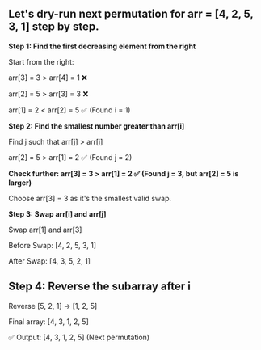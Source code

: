 ## Let's dry-run next permutation for arr = [4, 2, 5, 3, 1] step by step.

**Step 1: Find the first decreasing element from the right**

Start from the right:

arr[3] = 3 > arr[4] = 1 ❌

arr[2] = 5 > arr[3] = 3 ❌

arr[1] = 2 < arr[2] = 5 ✅ (Found i = 1)

**Step 2: Find the smallest number greater than arr[i]**

Find j such that arr[j] > arr[i]

arr[2] = 5 > arr[1] = 2 ✅ (Found j = 2)

**Check further: arr[3] = 3 > arr[1] = 2 ✅ (Found j = 3, but arr[2] = 5 is larger)**

Choose arr[3] = 3 as it's the smallest valid swap.

**Step 3: Swap arr[i] and arr[j]**

Swap arr[1] and arr[3]

Before Swap: [4, 2, 5, 3, 1]

After Swap: [4, 3, 5, 2, 1]

## Step 4: Reverse the subarray after i

Reverse [5, 2, 1] → [1, 2, 5]

Final array: [4, 3, 1, 2, 5]

✅ Output: [4, 3, 1, 2, 5] (Next permutation)

